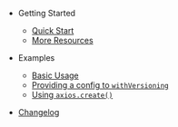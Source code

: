 - Getting Started
    - [Quick Start](quick-start.md)
    - [More Resources](more-resources.md)
- Examples
    - [Basic Usage](examples/basic-usage.md)
    - [Providing a config to `withVersioning`](examples/providing-with-versioning-config.md)
    - [Using `axios.create()`](examples/using-axios-create.md)

- [Changelog](https://github.com/Weffe/axios-api-versioning/blob/master/CHANGELOG.md)
